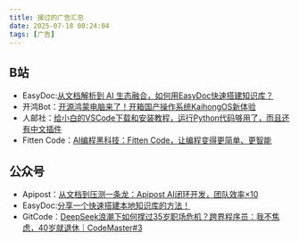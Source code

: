 ```yaml
---
title: 接过的广告汇总
date: 2025-07-18 00:24:04
tags: [广告]
---
```


## B站

- EasyDoc:[从文档解析到 AI 生态融合，如何用EasyDoc快速搭建知识库？](https://www.bilibili.com/video/BV1DoubzuEL9/)
- 开鸿Bot：[开源鸿蒙电脑来了！开箱国产操作系统KaihongOS新体验](https://www.bilibili.com/video/BV1acNEzAEJJ/)
- 人邮社：[给小白的VSCode下载和安装教程，运行Python代码够用了，而且还有中文插件](https://www.bilibili.com/video/BV14RAXeoEgo/)
- Fitten Code：[AI编程黑科技：Fitten Code，让编程变得更简单、更智能](https://www.bilibili.com/video/BV1Ym42177Gj/)


## 公众号
- Apipost：[从文档到压测一条龙：Apipost AI闭环开发，团队效率×10](https://mp.weixin.qq.com/s/xJWovg80zUadvtmXFl4cvg)
- EasyDoc:[分享一个快速搭建本地知识库的方法！](https://mp.weixin.qq.com/s/y5lFntiZodekGavSOXtKYg)
- GitCode：[DeepSeek浪潮下如何撑过35岁职场危机？跨界程序员：我不焦虑，40岁就退休｜CodeMaster#3](https://mp.weixin.qq.com/s/B9OOU5bb8fOd9KiG43GqAw)